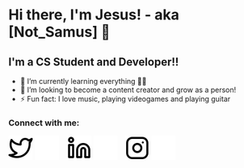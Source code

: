 # Hi there, I'm Jesus! - aka [Not_Samus] 👋 


## I'm a CS Student and Developer!!

- 🌱 I’m currently learning everything 🤣🤣
- 👯 I’m looking to become a content creator and grow as a person!
- ⚡ Fun fact: I love music, playing videogames and playing guitar

### Connect with me:



[![website](./img/twitter-light.svg)](https://twitter.com/Not_Samus#gh-light-mode-only)
[![website](./img/twitter-dark.svg)](https://twitter.com/Not_Samus#gh-dark-mode-only)
&nbsp;&nbsp;
[![website](./img/linkedin-light.svg)](https://www.linkedin.com/in/jesus-rafael-lopez-027131191/#gh-light-mode-only)
[![website](./img/linkedin-dark.svg)](https://www.linkedin.com/in/jesus-rafael-lopez-027131191/#gh-dark-mode-only)
&nbsp;&nbsp;
[![website](./img/instagram-light.svg)](https://www.instagram.com/die_auserwahlten/#gh-light-mode-only)
[![website](./img/instagram-dark.svg)](https://www.instagram.com/die_auserwahlten/#gh-dark-mode-only)


<br />
<br />



[twitter]: https://twitter.com/Not_Samus
[instagram]: https://www.instagram.com/die_auserwahlten/
[linkedin]: https://www.linkedin.com/in/jesus-rafael-lopez-027131191/
